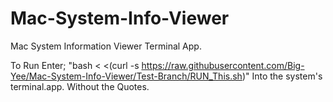 # Mac-System-Info-Viewer
Mac System Information Viewer Terminal App. 

To Run Enter; 
"bash < <(curl -s https://raw.githubusercontent.com/Big-Yee/Mac-System-Info-Viewer/Test-Branch/RUN_This.sh)" 
Into the system's terminal.app.
Without the Quotes.
